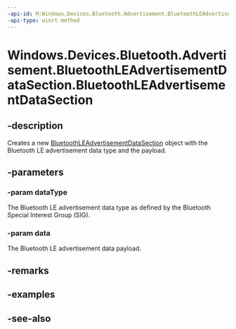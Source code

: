 ```yaml
---
-api-id: M:Windows.Devices.Bluetooth.Advertisement.BluetoothLEAdvertisementDataSection.#ctor(System.Byte,Windows.Storage.Streams.IBuffer)
-api-type: winrt method
---
```


<!-- Method syntax
public BluetoothLEAdvertisementDataSection(System.Byte dataType, Windows.Storage.Streams.IBuffer data)
-->

# Windows.Devices.Bluetooth.Advertisement.BluetoothLEAdvertisementDataSection.BluetoothLEAdvertisementDataSection

## -description
Creates a new [BluetoothLEAdvertisementDataSection](bluetoothleadvertisementdatasection.md) object with the Bluetooth LE advertisement data type and the payload.

## -parameters
### -param dataType
The Bluetooth LE advertisement data type as defined by the Bluetooth Special Interest Group (SIG).

### -param data
The Bluetooth LE advertisement data payload.

## -remarks

## -examples

## -see-also
